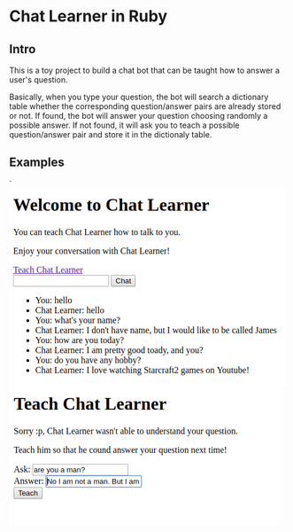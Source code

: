 # Chat Learner in Ruby

## Intro

This is a toy project to build a chat bot that can be taught how to answer a user's question.

Basically, when you type your question, the bot will search a dictionary table whether the corresponding question/answer pairs are already stored or not. If found, the bot will answer your question choosing randomly a possible answer. If not found, it will ask you to teach a possible question/answer pair and store it in the dictionaly table.

## Examples
`
<img src='https://github.com/ohpyupi/chat-learner.ruby/blob/master/lib/assets/images/chat-learner-sample.png?raw=true' align='center'></img>
<img src='https://github.com/ohpyupi/chat-learner.ruby/blob/master/lib/assets/images/chat-learner-sample-2.png?raw=true' align='center'></img>
